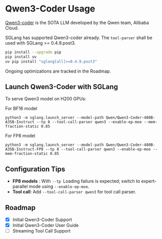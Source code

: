# Qwen3-Coder Usage
[Qwen3-coder]([https://github.com/QwenLM/Qwen3](https://github.com/QwenLM/Qwen3-Coder)) is the SOTA LLM developed by the Qwen team, Alibaba Cloud.

SGLang has supported Qwen3-coder already. The `tool-parser` shall be used with SGLang >= 0.4.9.post3.

```bash
pip install --upgrade pip
pip install uv
uv pip install "sglang[all]>=0.4.9.post3"
```

Ongoing optimizations are tracked in the Roadmap. 

## Launch Qwen3-Coder with SGLang

To serve Qwen3 model on H200 GPUs:

For BF16 model

```
python3 -m sglang.launch_server --model-path Qwen/Qwen3-Coder-480B-A35B-Instruct --tp 8 --tool-call-parser qwen3 --enable-ep-moe --mem-fraction-static 0.85
```

For FP8 model

```
python3 -m sglang.launch_server --model-path Qwen/Qwen3-Coder-480B-A35B-Instruct-FP8 --tp 8 --tool-call-parser qwen3 --enable-ep-moe --mem-fraction-static 0.85
```


## Configuration Tips
* **FP8 models** : With `--tp` Loading failure is expected; switch to expert-parallel mode using ```--enable-ep-moe```.
* **Tool call**: Add ```--tool-call-parser qwen3``` for tool call parser. 

## Roadmap
* [x] Initial Qwen3-Coder Support
* [x] Initial Qwen3-Coder User Guide
* [ ] Streaming Tool Call Support
